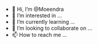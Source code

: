 - 👋 Hi, I’m @Moeendra
- 👀 I’m interested in ...
- 🌱 I’m currently learning ...
- 💞️ I’m looking to collaborate on ...
- 📫 How to reach me ...

<!---
Moeendra/Moeendra is a ✨ special ✨ repository because its `README.md` (this file) appears on your GitHub profile.
You can click the Preview link to take a look at your changes.
--->
